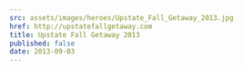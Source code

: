 ```yaml
---
src: assets/images/heroes/Upstate_Fall_Getaway_2013.jpg
href: http://upstatefallgetaway.com
title: Upstate Fall Getaway 2013
published: false
date: 2013-09-03
---
```

